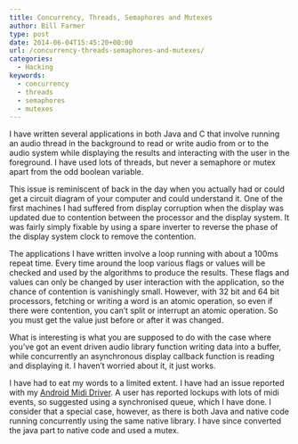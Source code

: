 ```yaml
---
title: Concurrency, Threads, Semaphores and Mutexes
author: Bill Farmer
type: post
date: 2014-06-04T15:45:20+00:00
url: /concurrency-threads-semaphores-and-mutexes/
categories:
  - Hacking
keywords:
  - concurrency
  - threads
  - semaphores
  - mutexes
---
```

I have written several applications in both Java and C that involve running an audio thread in the background to read or write audio from or to the audio system while displaying the results and interacting with the user in the foreground. I have used lots of threads, but never a semaphore or mutex apart from the odd boolean variable.

This issue is reminiscent of back in the day when you actually had or could get a circuit diagram of your computer and could understand it. One of the first machines I had suffered from display corruption when the display was updated due to contention between the processor and the display system. It was fairly simply fixable by using a spare inverter to reverse the phase of the display system clock to remove the contention.

The applications I have written involve a loop running with about a 100ms repeat time. Every time around the loop various flags or values will be checked and used by the algorithms to produce the results. These flags and values can only be changed by user interaction with the application, so the chance of contention is vanishingly small. However, with 32 bit and 64 bit processors, fetching or writing a word is an atomic operation, so even if there were contention, you can&#8217;t split or interrupt an atomic operation. So you must get the value just before or after it was changed.

What is interesting is what you are supposed to do with the case where you&#8217;ve got an event driven audio library function writing data into a buffer, while concurrently an asynchronous display callback function is reading and displaying it. I haven&#8217;t worried about it, it just works.

I have had to eat my words to a limited extent. I have had an issue reported with my [Android Midi Driver][1]. A user has reported lockups with lots of midi events, so suggested using a synchronised queue, which I have done. I consider that a special case, however, as there is both Java and native code running concurrently using the same native library. I have since converted the java part to native code and used a mutex.

 [1]: https://github.com/billthefarmer/mididriver
